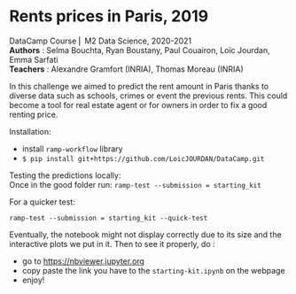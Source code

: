 # Rents prices in Paris, 2019


DataCamp Course ⎜ M2 Data Science, 2020-2021  
**Authors** : Selma Bouchta, Ryan Boustany, Paul Couairon, Loïc Jourdan, Emma Sarfati  
**Teachers** : Alexandre Gramfort (INRIA), Thomas Moreau (INRIA)  

In this challenge we aimed to predict the rent amount in Paris thanks to diverse data such as schools, crimes or event the previous rents. This could become a tool for real estate agent or for owners in order to fix a good renting price. 

Installation: 
 - install `ramp-workflow` library 
 - `$ pip install git+https://github.com/LoicJOURDAN/DataCamp.git`
 
 Testing the predictions locally:  
 Once in the good folder run:
  `ramp-test --submission = starting_kit`
  
 For a quicker test:
 
`ramp-test --submission = starting_kit --quick-test `

Eventually, the notebook might not display correctly due to its size and the interactive plots we put in it. Then to see it properly, do :  
- go to https://nbviewer.jupyter.org  
- copy paste the link you have to the `starting-kit.ipynb` on the webpage  
- enjoy!
